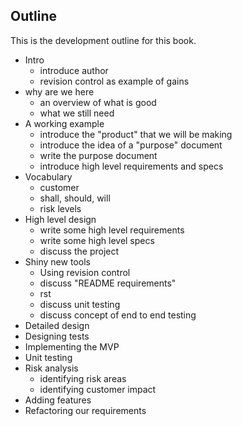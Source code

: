 ## Outline

This is the development outline for this book.

- Intro
    - introduce author
    - revision control as example of gains
- why are we here
    - an overview of what is good
    - what we still need
- A working example
    - introduce the "product" that we will be making
    - introduce the idea of a "purpose" document
    - write the purpose document
    - introduce high level requirements and specs
- Vocabulary
    - customer
    - shall, should, will
    - risk levels
- High level design
    - write some high level requirements
    - write some high level specs
    - discuss the project
- Shiny new tools
    - Using revision control
    - discuss "README requirements"
    - rst
    - discuss unit testing
    - discuss concept of end to end testing
- Detailed design
- Designing tests
- Implementing the MVP
- Unit testing
- Risk analysis
    - identifying risk areas
    - identifying customer impact
- Adding features
- Refactoring our requirements
